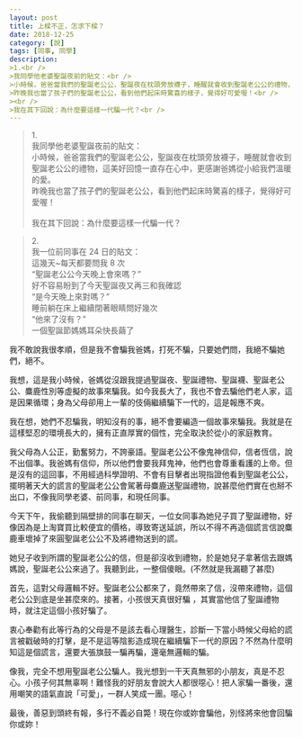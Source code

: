 ```yaml
---
layout: post
title: 上樑不正，怎求下樑？
date: 2018-12-25
category: [說]
tags: [同事, 同學]
description: 
>1.<br />
>我同學他老婆聖誕夜前的貼文：<br />
>小時候，爸爸當我們的聖誕老公公，聖誕夜在枕頭旁放襪子，睡醒就會收到聖誕老公公的禮物，這美好回憶一直存在心中，更感謝爸媽從小給我們溫暖的愛。<br />
>昨晚我也當了孩子們的聖誕老公公，看到他們起床時驚喜的樣子，覺得好可愛喔！<br />
><br />
>我在其下回說：為什麼要這樣一代騙一代？<br />
---
```




>1.<br />
>我同學他老婆聖誕夜前的貼文：<br />
>小時候，爸爸當我們的聖誕老公公，聖誕夜在枕頭旁放襪子，睡醒就會收到聖誕老公公的禮物，這美好回憶一直存在心中，更感謝爸媽從小給我們溫暖的愛。<br />
>昨晚我也當了孩子們的聖誕老公公，看到他們起床時驚喜的樣子，覺得好可愛喔！<br />
><br />
>我在其下回說：為什麼要這樣一代騙一代？<br />



>2.<br />
>我一位前同事在 24 日的貼文：<br />
> 這幾天~每天都要問我 8 次<br />
>“聖誕老公公今天晚上會來嗎？”<br />
>好不容易盼到了今天聖誕夜又再三和我確認<br />
>“是今天晚上來對嗎？”<br />
>睡前躺在床上繼續閉著眼睛問好幾次<br />
>“他來了沒有？”<br />
>一個聖誕節媽媽耳朵快長繭了<br />



我不敢說我很孝順，但是我不會騙我爸媽，打死不騙，只要她們問，我絕不騙她們，絕不。

我想，這是我小時候，爸媽從沒跟我提過聖誕夜、聖誕禮物、聖誕襪、聖誕老公公、麋鹿性別等虛擬的故事來騙我。如今我長大了，我也不會去騙他們老人家，這是因果循環；身為父母卻用上一輩的伎倆繼續騙下一代的，這是報應不爽。

我在想，她們不忍騙我，明知沒有的事，絕不會要編造一個故事來騙我。我就是在這樣堅忍的環境長大的，擁有正直厚實的個性，完全取決於從小的家庭教育。

我父母為人公正，勤奮努力，不誇豪語。聖誕老公公不像鬼神信仰，信者恆信，說不出個準。我爸媽有信仰，所以他們會要我拜鬼神，他們也會尊重看護的上帝。但是沒有的這回事，不用經過科學證明、不會有目擊者出現指證他看到聖誕老公公，擺明著天大的謊言的聖誕老公公會駕著母麋鹿送聖誕禮物，說甚麼他們實在也掰不出口，不像我同學老婆、前同事，和現任同事。

今天下午，我偷聽到隔壁排的同事在聊天，一位女同事為她兒子買了聖誕禮物，好像因為是上淘寶買比較便宜的價格，導致寄送延誤，所以不得不再造個謊言信說麋鹿車壞掉了來圓聖誕老公公不及將禮物送到的謊。

她兒子收到所謂的聖誕老公公的信，但是卻沒收到禮物，於是她兒子拿著信去跟媽媽說，聖誕老公公來過了。我聽到此，一整個傻眼。(不然就是我漏聽了甚麼)

首先，這對父母邏輯不好。聖誕老公公都來了，竟然帶來了信，沒帶來禮物，這個老公公到底是坐甚麼來的。接著，小孩很天真很好騙 ，其實當他信了聖誕禮物時，就注定這個小孩好騙了。

衷心奉勸有此等行為的父母是不是該去看心理醫生，診斷一下當小時候父母給的謊言被戳破時的打擊，是不是這等陰影造成現在繼續騙下一代的原因？不然為什麼明知這是個謊言，還要大張旗鼓一騙再騙，還毫無邏輯的騙。

像我，完全不想用聖誕老公公騙人。我光想到一干天真無邪的小朋友，真是不忍心。小孩子何其無辜啊！難怪我的好朋友會說大人都很噁心！把人家騙一番後，還用嘲笑的語氣直說「可愛」，一群人笑成一團。噁心！

最後，善惡到頭終有報，多行不義必自斃！現在你或妳會騙他，別怪將來他會回騙你或妳！
